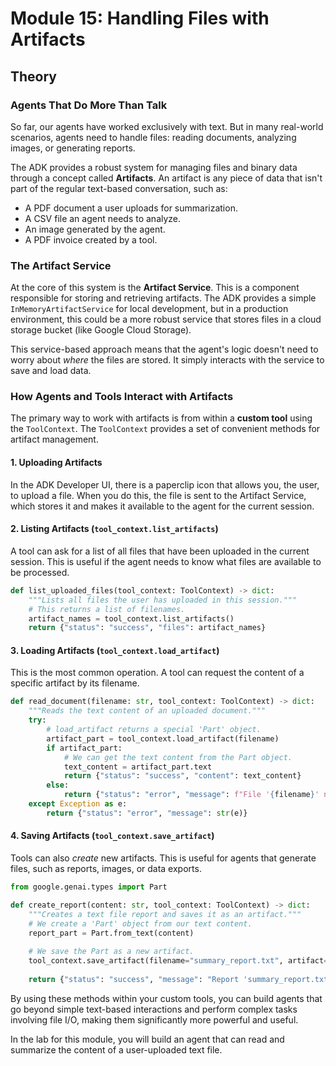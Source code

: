 # Module 15: Handling Files with Artifacts

## Theory

### Agents That Do More Than Talk

So far, our agents have worked exclusively with text. But in many real-world scenarios, agents need to handle files: reading documents, analyzing images, or generating reports.

The ADK provides a robust system for managing files and binary data through a concept called **Artifacts**. An artifact is any piece of data that isn't part of the regular text-based conversation, such as:

*   A PDF document a user uploads for summarization.
*   A CSV file an agent needs to analyze.
*   An image generated by the agent.
*   A PDF invoice created by a tool.

### The Artifact Service

At the core of this system is the **Artifact Service**. This is a component responsible for storing and retrieving artifacts. The ADK provides a simple `InMemoryArtifactService` for local development, but in a production environment, this could be a more robust service that stores files in a cloud storage bucket (like Google Cloud Storage).

This service-based approach means that the agent's logic doesn't need to worry about *where* the files are stored. It simply interacts with the service to save and load data.

### How Agents and Tools Interact with Artifacts

The primary way to work with artifacts is from within a **custom tool** using the `ToolContext`. The `ToolContext` provides a set of convenient methods for artifact management.

#### 1. **Uploading Artifacts**
In the ADK Developer UI, there is a paperclip icon that allows you, the user, to upload a file. When you do this, the file is sent to the Artifact Service, which stores it and makes it available to the agent for the current session.

#### 2. **Listing Artifacts (`tool_context.list_artifacts`)**
A tool can ask for a list of all files that have been uploaded in the current session. This is useful if the agent needs to know what files are available to be processed.

```python
def list_uploaded_files(tool_context: ToolContext) -> dict:
    """Lists all files the user has uploaded in this session."""
    # This returns a list of filenames.
    artifact_names = tool_context.list_artifacts()
    return {"status": "success", "files": artifact_names}
```

#### 3. **Loading Artifacts (`tool_context.load_artifact`)**
This is the most common operation. A tool can request the content of a specific artifact by its filename.

```python
def read_document(filename: str, tool_context: ToolContext) -> dict:
    """Reads the text content of an uploaded document."""
    try:
        # load_artifact returns a special 'Part' object.
        artifact_part = tool_context.load_artifact(filename)
        if artifact_part:
            # We can get the text content from the Part object.
            text_content = artifact_part.text
            return {"status": "success", "content": text_content}
        else:
            return {"status": "error", "message": f"File '{filename}' not found."}
    except Exception as e:
        return {"status": "error", "message": str(e)}
```

#### 4. **Saving Artifacts (`tool_context.save_artifact`)**
Tools can also *create* new artifacts. This is useful for agents that generate files, such as reports, images, or data exports.

```python
from google.genai.types import Part

def create_report(content: str, tool_context: ToolContext) -> dict:
    """Creates a text file report and saves it as an artifact."""
    # We create a 'Part' object from our text content.
    report_part = Part.from_text(content)
    
    # We save the Part as a new artifact.
    tool_context.save_artifact(filename="summary_report.txt", artifact=report_part)
    
    return {"status": "success", "message": "Report 'summary_report.txt' has been created."}
```

By using these methods within your custom tools, you can build agents that go beyond simple text-based interactions and perform complex tasks involving file I/O, making them significantly more powerful and useful.

In the lab for this module, you will build an agent that can read and summarize the content of a user-uploaded text file.
